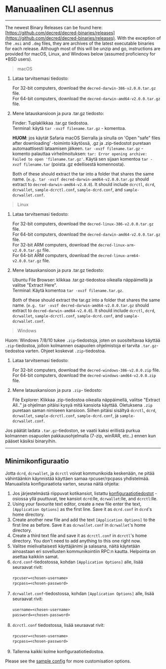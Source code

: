 # Manuaalinen CLI asennus

---

The newest Binary Releases can be found here: [https://github.com/decred/decred-binaries/releases](https://github.com/decred/decred-binaries/releases). With the exception of the `.msi` and `.dmg` files, they are archives of the latest executable binaries for each release. Although most of this will be unzip and go, instructions are provided for macOS, Linux, and Windows below (assumed proficiency for *BSD users).

> macOS

1. Lataa tarvitsemasi tiedosto:

    For 32-bit computers, download the `decred-darwin-386-v2.0.0.tar.gz` file. <br />
    For 64-bit computers, download the `decred-darwin-amd64-v2.0.0.tar.gz` file.

2. Mene latauskansioon ja pura .tar.gz tiedosto:

    Finder: Tuplaklikkaa .tar.gz tiedostoa. <br />
    Terminal: käytä `tar -xvzf filename.tar.gz` - komentoa. 

    **HUOM**: jos käytät Safaria macOS Sierralla ja sinulla on 'Open "safe" files after downloading' -toiminto käytössä, .gz ja .zip-tiedostot puretaan automaattisesti lataamisen jälkeen. `tar -xvzf filename.tar.gz` -komento palauttaa virheilmoituksen:  `tar: Error opening archive: Failed to open 'filename.tar.gz'`. Käytä sen sijaan komentoa `tar -xvzf filename.tar` (poista .gz edellisestä komennosta).
    
    Both of these should extract the tar into a folder that shares the same name. (`e.g. tar -xvzf decred-darwin-amd64-v2.0.0.tar.gz` should extract to `decred-darwin-amd64-v2.0.0`). It should include `dcrctl`, `dcrd`, `dcrwallet`, `sample-dcrctl.conf`, `sample-dcrd.conf`, and `sample-dcrwallet.conf`.


> Linux

1. Lataa tarvitsemasi tiedosto:

    For 32-bit computers, download the `decred-linux-386-v2.0.0.tar.gz` file. <br />
    For 64-bit computers, download the `decred-darwin-amd64-v2.0.0.tar.gz` file. <br />
    For 32-bit ARM computers, download the `decred-linux-arm-v2.0.0.tar.gz` file. <br />
    For 64-bit ARM computers, download the `decred-linux-arm64-v2.0.0.tar.gz` file.

2. Mene latauskansioon ja pura .tar.gz tiedosto:

    Ubuntu File Browser: klikkaa .tar.gz-tiedostoa oikealla näppäimellä ja valitse "Extract Here". <br />
    Terminal: Käytä komentoa `tar -xvzf filename.tar.gz`.
    
    Both of these should extract the tar.gz into a folder that shares the same name. (`e.g. tar -xvzf decred-darwin-amd64-v2.0.0.tar.gz` should extract to `decred-darwin-amd64-v2.0.0`). It should include `dcrctl`, `dcrd`, `dcrwallet`, `sample-dcrctl.conf`, `sample-dcrd.conf`, and `sample-dcrwallet.conf`.

> Windows

Huom: Windows 7/8/10 tukee `.zip`-tiedostoja, joten on suositeltavaa käyttää  `.zip`-tiedostoa, jolloin kolmannen osapuolen ohjelmistoja ei tarvita `.tar.gz`-tiedostoa varten. Ohjeet koskevat  `.zip`-tiedostoa.

1. Lataa tarvitsemasi tiedosto:

    For 32-bit computers, download the `decred-windows-386-v2.0.0.zip` file. <br />
    For 64-bit computers, download the `decred-windows-amd64-v2.0.0.zip` file.

2. Mene latauskansioon ja pura `.zip`- tiedosto:

    File Explorer: Klikkaa .zip-tiedostoa oikealla näppäimellä, valitse "Extract All.." ja ohjelman pitäisi kysyä mitä kansiota käyttää. Oletuksena `.zip` puretaan saman nimiseen kansioon. Siihen pitäisi sisältyä `dcrctl`, `dcrd`, `dcrwallet`, `sample-dcrctl.conf`, `sample-dcrd.conf`, ja `sample-dcrwallet.conf`.

Jos päätät ladata `.tar.gz`-tiedoston, se vaatii kaksi erillistä purkua kolmannen osapuolen pakkausohjelmalla (7-zip, winRAR, etc..) ennen kun pääset käsiksi binaryihin.

---

## Minimikonfiguraatio

Jotta `dcrd`, `dcrwallet`, ja `dcrctl` voivat kommunikoida keskenään, ne pitää vähintäänkin käynnistää käyttäen samaa rpcuser/rpcpass yhdistelmää. Manuaalista konfiguraatiota varten, seuraa näitä ohjeita:

1. Jos järjestelmästä riippuvat kotikansiot, listattu [konfiguraatiotiedostot](#configuration-file-locations) -osiossa yllä puuttuvat, tee kansiot  `dcrd`:lle, `dcrwallet`:lle, and `dcrctl`:lle.
2. Using your favourite text editor, create a new file enter the text, `[Application Options]` as the first line. Save it as `dcrd.conf` in `dcrd`'s home directory.
3. Create another new file and add the text `[Application Options]` to the first line as before. Save it as `dcrwallet.conf` in `dcrwallet`'s home directory.
4. Create a third text file and save it as `dcrctl.conf` in `dcrctl`'s home directory. You don't need to add anything to this one right now.
5. Valitse mielivaltaisesti käyttäjänimi ja salasana, näitä käytetään ainoastaan eri sovellusten kommunikointiin RPC:n kautta. Helpointa on asettaa kaikkiin samat.
6. `dcrd.conf`-tiedostossa, kohdan `[Application Options]` alle, lisää seuraavat rivit:<br /><br />
        `rpcuser=<chosen-username>`<br />
        `rpcpass=<chosen-password>`<br /><br />
7. `dcrwallet.conf`-tiedostossa, kohdan `[Application Options]` alle, lisää seuraavat rivit:<br /><br />
        `username=<chosen-username>`<br />
        `password=<chosen-password>`<br /><br />
8. `dcrctl.conf` tiedostossa, lisää seuraavat rivit:<br /><br />
        `rpcuser=<chosen-username>`<br />
        `rpcpass=<chosen-password>`<br /><br />
9. Tallenna kaikki kolme konfiguraatiotiedostoa.

Please see the [sample config](https://github.com/decred/dcrd/blob/master/sampleconfig/sampleconfig.go#L8-L352) for more customisation options.
